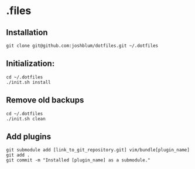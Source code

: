 .files
========

Installation
--------

    git clone git@github.com:joshblum/dotfiles.git ~/.dotfiles

Initialization:
--------

    cd ~/.dotfiles
    ./init.sh install


Remove old backups
--------
    cd ~/.dotfiles
    ./init.sh clean


Add plugins 
--------

    git submodule add [link_to_git_repository.git] vim/bundle[plugin_name]
    git add .
    git commit -m "Installed [plugin_name] as a submodule."
